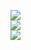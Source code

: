 ![](https://raw.githubusercontent.com/sagar-viradiya/sagar-viradiya/master/resources/banner.png)
<br />
![](https://github-readme-stats.vercel.app/api?username=4b75726169736859&show_icons=true&theme=radical)
<br />
![](https://komarev.com/ghpvc/?username=4b75726169736859&style=for-the-badge&color=8f2c96)
